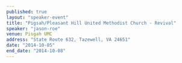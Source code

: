 ```yaml
---
published: true
layout: "speaker-event"
title: "Pigsah/Pleasant Hill United Methodist Church - Revival"
speaker: "jason-roe"
venue: Pisgah UMC
address: "State Route 632, Tazewell, VA 24651"
date: "2014-10-05"
end_date: "2014-10-08"
---
```



